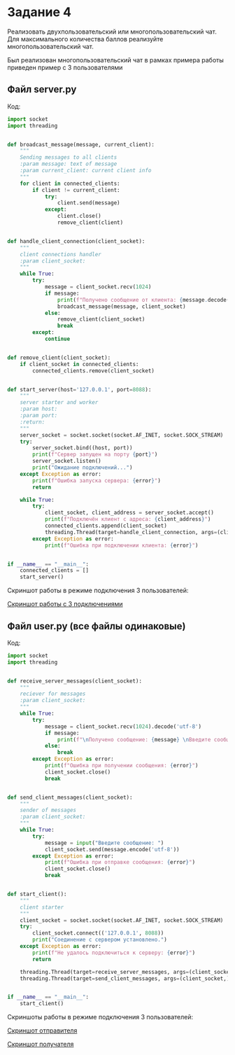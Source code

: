 # Задание 4

Реализовать двухпользовательский или многопользовательский чат. Для максимального количества баллов реализуйте 
многопользовательский чат.

Был реализован многопользовательский чат в рамках примера работы приведен пример с 3 пользователями

## Файл server.py

Код:

```python
import socket
import threading


def broadcast_message(message, current_client):
    """
    Sending messages to all clients
    :param message: text of message
    :param current_client: current client info
    """
    for client in connected_clients:
        if client != current_client:
            try:
                client.send(message)
            except:
                client.close()
                remove_client(client)


def handle_client_connection(client_socket):
    """
    client connections handler
    :param client_socket:
    """
    while True:
        try:
            message = client_socket.recv(1024)
            if message:
                print(f"Получено сообщение от клиента: {message.decode('utf-8')}")
                broadcast_message(message, client_socket)
            else:
                remove_client(client_socket)
                break
        except:
            continue


def remove_client(client_socket):
    if client_socket in connected_clients:
        connected_clients.remove(client_socket)


def start_server(host='127.0.0.1', port=8088):
    """
    server starter and worker
    :param host:
    :param port:
    :return:
    """
    server_socket = socket.socket(socket.AF_INET, socket.SOCK_STREAM)
    try:
        server_socket.bind((host, port))
        print(f"Сервер запущен на порту {port}")
        server_socket.listen()
        print("Ожидание подключений...")
    except Exception as error:
        print(f"Ошибка запуска сервера: {error}")
        return

    while True:
        try:
            client_socket, client_address = server_socket.accept()
            print(f"Подключён клиент с адреса: {client_address}")
            connected_clients.append(client_socket)
            threading.Thread(target=handle_client_connection, args=(client_socket,)).start()
        except Exception as error:
            print(f"Ошибка при подключении клиента: {error}")


if __name__ == "__main__":
    connected_clients = []
    start_server()
```

Скриншот работы в режиме подключения 3 пользователей:

[Скриншот работы с 3 подключениями](imgs/task4_server.png)

## Файл user.py (все файлы одинаковые)

Код:

```python
import socket
import threading


def receive_server_messages(client_socket):
    """
    reciever for messages
    :param client_socket:
    """
    while True:
        try:
            message = client_socket.recv(1024).decode('utf-8')
            if message:
                print(f"\nПолучено сообщение: {message} \nВведите сообщение:")
            else:
                break
        except Exception as error:
            print(f"Ошибка при получении сообщения: {error}")
            client_socket.close()
            break


def send_client_messages(client_socket):
    """
    sender of messages
    :param client_socket:
    """
    while True:
        try:
            message = input("Введите сообщение: ")
            client_socket.send(message.encode('utf-8'))
        except Exception as error:
            print(f"Ошибка при отправке сообщения: {error}")
            client_socket.close()
            break


def start_client():
    """
    client starter
    """
    client_socket = socket.socket(socket.AF_INET, socket.SOCK_STREAM)
    try:
        client_socket.connect(('127.0.0.1', 8088))
        print("Соединение с сервером установлено.")
    except Exception as error:
        print(f"Не удалось подключиться к серверу: {error}")
        return

    threading.Thread(target=receive_server_messages, args=(client_socket,)).start()
    threading.Thread(target=send_client_messages, args=(client_socket,)).start()


if __name__ == "__main__":
    start_client()
```

Скриншоты работы в режиме подключения 3 пользователей:

[Скриншот отправителя](imgs/task4_client_sender.png)

[Скриншот получателя](imgs/task4_client_reciever.png)